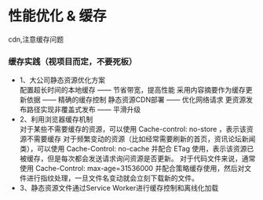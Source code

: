 # 性能优化 & 缓存

cdn,注意缓存问题

### 缓存实践（视项目而定，不要死板）
- 1、大公司静态资源优化方案  
配置超长时间的本地缓存 —— 节省带宽，提高性能
采用内容摘要作为缓存更新依据 —— 精确的缓存控制
静态资源CDN部署 —— 优化网络请求
更资源发布路径实现非覆盖式发布 —— 平滑升级
- 2、利用浏览器缓存机制  
对于某些不需要缓存的资源，可以使用 Cache-control: no-store ，表示该资源不需要缓存
对于频繁变动的资源（比如经常需要刷新的首页，资讯论坛新闻类），可以使用 Cache-Control: no-cache 并配合 ETag 使用，表示该资源已被缓存，但是每次都会发送请求询问资源是否更新。
对于代码文件来说，通常使用 Cache-Control: max-age=31536000 并配合策略缓存使用，然后对文件进行指纹处理，一旦文件名变动就会立刻下载新的文件。
- 3、静态资源文件通过Service Worker进行缓存控制和离线化加载
